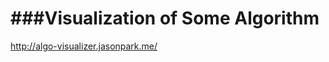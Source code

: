 ###Visualization of Some Algorithm
========================================================
http://algo-visualizer.jasonpark.me/